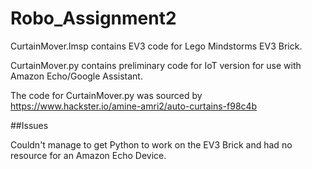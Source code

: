 # Robo_Assignment2

CurtainMover.lmsp contains EV3 code for Lego Mindstorms EV3 Brick.

CurtainMover.py contains preliminary code for IoT version for use with Amazon Echo/Google Assistant.

The code for CurtainMover.py was sourced by https://www.hackster.io/amine-amri2/auto-curtains-f98c4b

##Issues

Couldn't manage to get Python to work on the EV3 Brick and had no resource for an Amazon Echo Device.

